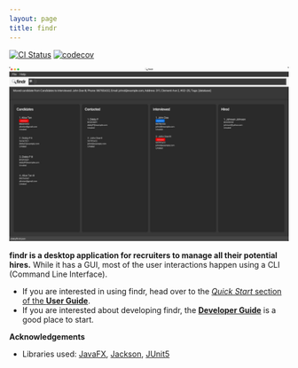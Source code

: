 ```yaml
---
layout: page
title: findr
---
```


[![CI Status](https://github.com/se-edu/addressbook-level3/workflows/Java%20CI/badge.svg)](https://github.com/se-edu/addressbook-level3/actions)
[![codecov](https://codecov.io/gh/se-edu/addressbook-level3/branch/master/graph/badge.svg)](https://codecov.io/gh/se-edu/addressbook-level3)

![Ui](images/Ui.png)

**findr is a desktop application for recruiters to manage all their potential hires.** While it has a GUI, most of the user interactions happen using a CLI (Command Line Interface).

* If you are interested in using findr, head over to the [_Quick Start_ section of the **User Guide**](UserGuide.html#quick-start).
* If you are interested about developing findr, the [**Developer Guide**](DeveloperGuide.html) is a good place to start.


**Acknowledgements**

* Libraries used: [JavaFX](https://openjfx.io/), [Jackson](https://github.com/FasterXML/jackson), [JUnit5](https://github.com/junit-team/junit5)
